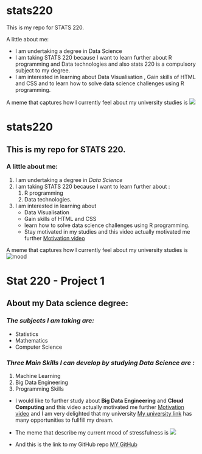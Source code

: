 # stats220
This is my repo for STATS 220. 

A little about me:

- I am undertaking a degree in Data Science
- I am taking STATS 220 because I want to learn further about R programming and Data technologies and also stats 220 is a compulsory subject to my degree.
- I am interested in learning about Data Visualisation , Gain skills of HTML and CSS and to learn how to solve data science challenges using R programming.

A meme that captures how I currently feel about my university studies is ![](https://c.tenor.com/8druEACXtX8AAAAd/tenor.gif)




# stats220
## This is my repo for **STATS 220**. 

### A little about me:

1. I am undertaking a degree in *Data Science*
2. I am taking STATS 220 because I want to learn further about :
     1. R programming 
     2. Data technologies.
3. I am interested in learning about
     - Data Visualisation
     - Gain skills of HTML and CSS 
     - learn how to solve data science challenges using R programming.
     - Stay motivated in my studies and this video actually motivated me further [Motivation video](https://www.youtube.com/watch?v=9R3X0JoCLyU)

A meme that captures how I currently feel about my university studies is ![mood](https://c.tenor.com/qKBP44O5488AAAAd/tenor.gif)



# Stat 220 - Project 1

## About my **Data science** degree:

### *The subjects I am taking are:*
   - Statistics
   - Mathematics
   - Computer Science
     
### *Three Main Skills I can develop by studying Data Science are :*
1. Machine Learning
2. Big Data Engineering
3. Programming Skills

- I would like to further study about **Big Data Engineering** and **Cloud Computing** and this video actually motivated me further [Motivation video](https://www.youtube.com/watch?v=9R3X0JoCLyU) and I am very delighted that my university [My university link](https://www.auckland.ac.nz/en.html) has many opportunities to fullfill my dream.

- The meme that describe my current mood of stressfulness is ![](https://c.tenor.com/qKBP44O5488AAAAd/tenor.gif)
- And this is the link to my GitHub repo [MY GitHub](https://github.com/csen387/stats220)
